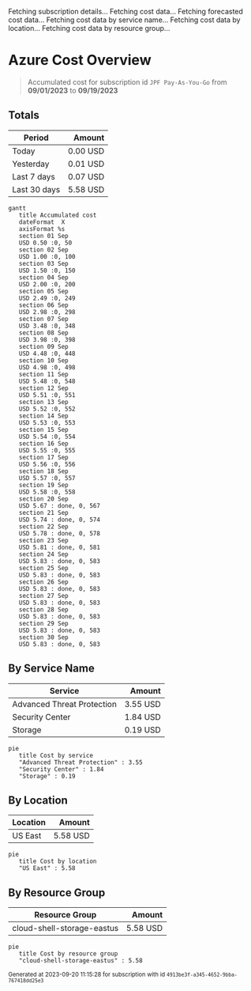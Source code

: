 Fetching subscription details...
Fetching cost data...
Fetching forecasted cost data...
Fetching cost data by service name...
Fetching cost data by location...
Fetching cost data by resource group...
# Azure Cost Overview

> Accumulated cost for subscription id `JPF Pay-As-You-Go` from **09/01/2023** to **09/19/2023**

## Totals

|Period|Amount|
|---|---:|
|Today|0.00 USD|
|Yesterday|0.01 USD|
|Last 7 days|0.07 USD|
|Last 30 days|5.58 USD|

```mermaid
gantt
   title Accumulated cost
   dateFormat  X
   axisFormat %s
   section 01 Sep
   USD 0.50 :0, 50
   section 02 Sep
   USD 1.00 :0, 100
   section 03 Sep
   USD 1.50 :0, 150
   section 04 Sep
   USD 2.00 :0, 200
   section 05 Sep
   USD 2.49 :0, 249
   section 06 Sep
   USD 2.98 :0, 298
   section 07 Sep
   USD 3.48 :0, 348
   section 08 Sep
   USD 3.98 :0, 398
   section 09 Sep
   USD 4.48 :0, 448
   section 10 Sep
   USD 4.98 :0, 498
   section 11 Sep
   USD 5.48 :0, 548
   section 12 Sep
   USD 5.51 :0, 551
   section 13 Sep
   USD 5.52 :0, 552
   section 14 Sep
   USD 5.53 :0, 553
   section 15 Sep
   USD 5.54 :0, 554
   section 16 Sep
   USD 5.55 :0, 555
   section 17 Sep
   USD 5.56 :0, 556
   section 18 Sep
   USD 5.57 :0, 557
   section 19 Sep
   USD 5.58 :0, 558
   section 20 Sep
   USD 5.67 : done, 0, 567
   section 21 Sep
   USD 5.74 : done, 0, 574
   section 22 Sep
   USD 5.78 : done, 0, 578
   section 23 Sep
   USD 5.81 : done, 0, 581
   section 24 Sep
   USD 5.83 : done, 0, 583
   section 25 Sep
   USD 5.83 : done, 0, 583
   section 26 Sep
   USD 5.83 : done, 0, 583
   section 27 Sep
   USD 5.83 : done, 0, 583
   section 28 Sep
   USD 5.83 : done, 0, 583
   section 29 Sep
   USD 5.83 : done, 0, 583
   section 30 Sep
   USD 5.83 : done, 0, 583
```

## By Service Name

|Service|Amount|
|---|---:|
|Advanced Threat Protection|3.55 USD|
|Security Center|1.84 USD|
|Storage|0.19 USD|

```mermaid
pie
   title Cost by service
   "Advanced Threat Protection" : 3.55
   "Security Center" : 1.84
   "Storage" : 0.19
```

## By Location

|Location|Amount|
|---|---:|
|US East|5.58 USD|

```mermaid
pie
   title Cost by location
   "US East" : 5.58
```

## By Resource Group

|Resource Group|Amount|
|---|---:|
|cloud-shell-storage-eastus|5.58 USD|

```mermaid
pie
   title Cost by resource group
   "cloud-shell-storage-eastus" : 5.58
```

<sup>Generated at 2023-09-20 11:15:28 for subscription with id `4913be3f-a345-4652-9bba-767418dd25e3`</sup>
